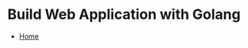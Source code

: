 # Build Web Application with Golang

- [Home](https://astaxie.gitbooks.io/build-web-application-with-golang/content/en/index.html)
